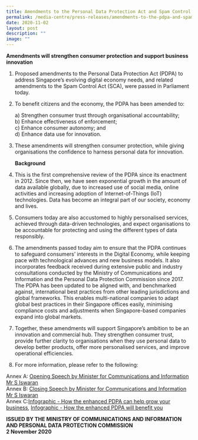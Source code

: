 ```yaml
---
title: Amendments to the Personal Data Protection Act and Spam Control Act Passed
permalink: /media-centre/press-releases/amendments-to-the-pdpa-and-spam-control-act-passed/
date: 2020-11-02
layout: post
description: ""
image: ""
---
```

**Amendments will strengthen consumer protection and support business innovation**

1. Proposed amendments to the Personal Data Protection Act (PDPA) to address Singapore’s evolving digital economy needs, and related amendments to the Spam Control Act (SCA), were passed in Parliament today.  
  
2. To benefit citizens and the economy, the PDPA has been amended to:

    a) Strengthen consumer trust through organisational accountability;  
    b) Enhance effectiveness of enforcement;  
    c) Enhance consumer autonomy; and  
    d) Enhance data use for innovation.  
  
3. These amendments will strengthen consumer protection, while giving organisations the confidence to harness personal data for innovation.  
  
    **Background**  
  
4. This is the first comprehensive review of the PDPA since its enactment in 2012. Since then, we have seen exponential growth in the amount of data available globally, due to increased use of social media, online activities and increasing adoption of Internet-of-Things (IoT) technologies. Data has become an integral part of our society, economy and lives.

5. Consumers today are also accustomed to highly personalised services, achieved through data-driven technologies, and expect organisations to be accountable for protecting and using the different types of data responsibly.  
  
6. The amendments passed today aim to ensure that the PDPA continues to safeguard consumers’ interests in the Digital Economy, while keeping pace with technological advances and new business models. It also incorporates feedback received during extensive public and industry consultations conducted by the Ministry of Communications and Information and the Personal Data Protection Commission since 2017. The PDPA has been updated to be aligned with, and benchmarked against, international best practices from other leading jurisdictions and global frameworks. This enables multi-national companies to adapt global best practices in their Singapore offices easily, minimising compliance costs and adjustments when Singapore-based companies expand into global markets.  
  
7. Together, these amendments will support Singapore’s ambition to be an innovation and commercial hub. They strengthen consumer trust, provide further clarity to organisations when they use personal data to develop better products, offer more personalised services, and improve operational efficiencies.  
  
8. For more information, please refer to the following:  
  
Annex A: [Opening Speech by Minister for Communications and Information Mr S Iswaran](/media-centre/speeches/opening-speech-by-minister-iswaran-at-the-second-reading-of-pdp-bill-2020/)
<br>
Annex B: [Closing Speech by Minister for Communications and Information Mr S Iswaran](/media-centre/speeches/closing-speech-by-minister-iswaran-at-the-second-reading-of-the-pdp-bill/)
<br>
Annex C:[Infographic - How the enhanced PDPA can help grow your business](/files/Press%20Releases%202020/infographics-%20how%20the%20enhanced%20pdpa%20can%20help%20grow%20your%20business.pdf), [Infographic - How the enhanced PDPA will benefit you](/files/Press%20Releases%202020/infographics-%20how%20the%20enhanced%20pdpa%20will%20benefit%20you.pdf)
 
**ISSUED BY THE MINISTRY OF COMMUNICATIONS AND INFORMATION AND&nbsp;PERSONAL DATA PROTECTION COMMISSION**
<br>
**2 November 2020**
